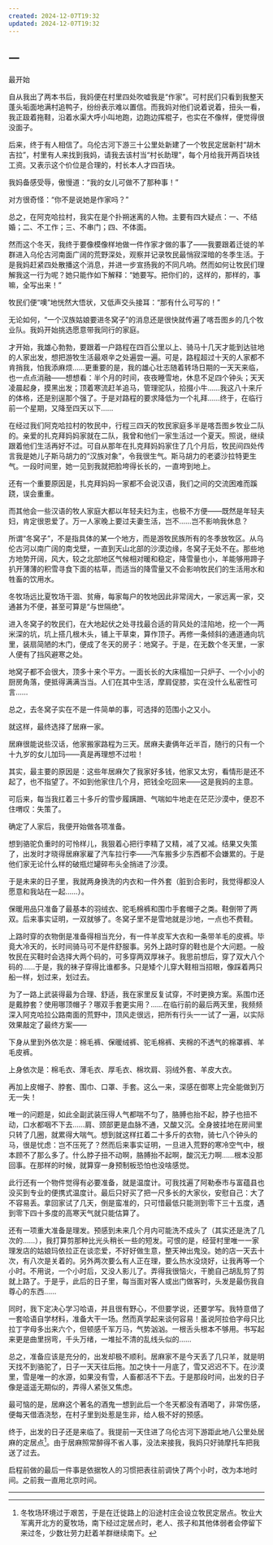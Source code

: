 ```yaml
---
created: 2024-12-07T19:32
updated: 2024-12-07T19:32
---
```

   

## 一  
最开始

自从我出了两本书后，我妈便在村里四处吹嘘我是“作家”。可村民们只看到我整天蓬头垢面地满村追鸭子，纷纷表示难以置信。而我妈对他们说着说着，扭头一看，我正趿着拖鞋，沿着水渠大呼小叫地跑，边跑边挥棍子，也实在不像样，便觉得很没面子。

后来，终于有人相信了。乌伦古河下游三十公里处新建了一个牧民定居新村“胡木吉拉”，村里有人来找到我妈，请我去该村当“村长助理”，每个月给我开两百块钱工资。又表示这个价位是合理的，村长本人才四百块。

我妈备感受辱，傲慢道：“我的女儿可做不了那种事！”

对方很奇怪：“你不是说她是作家吗？”

总之，在阿克哈拉村，我实在是个扑朔迷离的人物。主要有四大疑点：一、不结婚；二、不工作；三、不串门；四、不体面。

然而这个冬天，我终于要像模像样地做一件作家才做的事了——我要跟着迁徙的羊群进入乌伦古河南面广阔的荒野深处，观察并记录牧民最悄寂深暗的冬季生活。于是我妈赶紧四处散播这个消息，并进一步宣扬我的不同凡响。然而如何让牧民们理解我这一行为呢？她只能作如下解释：“她要写。把你们的，这样的，那样的，事嘛，全写出来！”

牧民们便“噢”地恍然大悟状，又低声交头接耳：“那有什么可写的！”

无论如何，“一个汉族姑娘要进冬窝子”的消息还是很快就传遍了喀吾图乡的几个牧业队。我妈开始挑选愿意带我同行的家庭。

才开始，我雄心勃勃，要跟着一户路程在四百公里以上、骑马十几天才能到达驻地的人家出发，想把游牧生活最艰辛之处遍尝一遍。可是，路程超过十天的人家都不肯捎我，怕我添麻烦……更重要的是，我的雄心壮志随着转场日期的一天天来临，也一点点消融——想想看：半个月的时间，夜夜睡雪地，休息不足四个钟头；天天凌晨起身，摸黑出发；顶着寒流赶羊追马，管理驼队，拾掇小牛……我这八十来斤的体格，还是别逞那个强了。于是对路程的要求降低为一个礼拜……终于，在临行前一个星期，又降至四天以下……

在经过我们阿克哈拉村的牧民中，行程三四天的牧民家庭多半是喀吾图乡牧业二队的。亲爱的扎克拜妈妈家就在二队，我曾和他们一家生活过一个夏天。照说，继续跟着他们生活再好不过。可自从那年在扎克拜妈妈家住了几个月后，牧民间四处传言我是她儿子斯马胡力的“汉族对象”，令我很生气。斯马胡力的老婆沙拉特更生气。一段时间里，她一见到我就把脸垮得长长的，一直垮到地上。

还有一个重要原因是，扎克拜妈妈一家都不会说汉语，我们之间的交流困难而蹊跷，误会重重。

而其他会一些汉语的牧人家庭大都以年轻夫妇为主，也极不方便——既然是年轻夫妇，肯定很恩爱了。万一人家晚上要过夫妻生活，岂不……岂不影响我休息？

所谓“冬窝子”，不是指具体的某一个地方，而是游牧民族所有的冬季放牧区。从乌伦古河以南广阔的南戈壁，一直到天山北部的沙漠边缘，冬窝子无处不在。那些地方地势开阔，风大，较之北部地区气候相对暖和稳定，降雪量也小，羊能够用蹄子扒开薄薄的积雪寻食下面的枯草，而适当的降雪量又不会影响牧民们的生活用水和牲畜的饮用水。

冬牧场远比夏牧场干涸、贫瘠，每家每户的牧地因此非常阔大，一家远离一家，交通甚为不便，甚至可算是“与世隔绝”。

进入冬窝子的牧民们，在大地起伏之处寻找最合适的背风处的洼陷地，挖一个一两米深的坑，坑上搭几根木头，铺上干草束，算作顶子。再修一条倾斜的通道通向坑里，装扇简陋的木门，便成了冬天的房子：地窝子。于是，在无数个冬天里，一家人便有了挡风避寒之处。

地窝子都不会很大，顶多十来个平方。一面长长的大床榻加一只炉子、一个小小的厨房角落，便抵得满满当当。人们在其中生活，摩肩促膝，实在没什么私密性可言……

总之，去冬窝子实在不是一件简单的事，可选择的范围小之又小。

就这样，最终选择了居麻一家。

居麻很能说些汉话，他家搬家路程为三天。居麻夫妻俩年近半百，随行的只有一个十九岁的女儿加玛——真是再理想不过啦！

其实，最主要的原因是：这些年居麻欠了我家好多钱，他家又太穷，看情形是还不起了，也不指望了。不如到他家住几个月，把钱全吃回来——这是我妈的主意。

可后来，每当我扛着三十多斤的雪步履蹒跚、气喘如牛地走在茫茫沙漠中，便忍不住喟叹：失策了。

确定了人家后，我便开始做各项准备。

想到骆驼负重时的可怜样儿，我狠着心把行李精了又精，减了又减。结果又失策了，出发时才晓得居麻家雇了汽车拉行李——汽车搬多少东西都不会嫌累的。于是他们家无论什么样的破瓶烂罐碎布头全捎进了沙漠。

于是未来的日子里，我就两身换洗的内衣和一件外套（脏到合影时，我觉得都没人愿意和我站在一起……）。

保暖用品只准备了最基本的羽绒衣、驼毛棉裤和围巾手套帽子之类。鞋倒带了两双。后来事实证明，一双就够了。冬窝子里不是雪地就是沙地，一点也不费鞋。

上路时穿的衣物倒是准备得相当充分，有一件羊皮军大衣和一条带羊毛的皮裤。毕竟大冷天的，长时间骑马可不是件舒服事。另外上路时穿的鞋也是个大问题。一般牧民在买鞋时会选择大两个码的，可多穿两双厚袜子。我思前想后，穿了双大八个码的……于是，我的袜子穿得比谁都多。只是矮个儿穿大鞋相当招眼，像踩着两只船一样，划过来，划过去。

为了一路上武装得最为合理、舒适，我在家里反复试穿，不时更换方案。系围巾还是戴脖套？使用哪顶帽子？哪双手套更实用？……在临行前的最后两天里，我频频深入阿克哈拉公路南面的荒野中，顶风走很远，把所有行头一一试了一遍，以实际效果敲定了最终方案——

下身从里到外依次是：棉毛裤、保暖绒裤、驼毛棉裤、夹棉的不透气的棉罩裤、羊毛皮裤。

上身依次是：棉毛衣、薄毛衣、厚毛衣、棉坎肩、羽绒外套、羊皮大衣。

再加上皮帽子、脖套、围巾、口罩、手套。这么一来，深感在御寒上完全能做到万无一失！

唯一的问题是，如此全副武装压得人气都喘不匀了，胳膊也抬不起，脖子也扭不动，口水都咽不下去……肩、颈部更是血脉不通，又酸又沉。全身披挂地在房间里只转了几圈，就累得大喘气。想到就这样扛着二十多斤的衣物，骑七八个钟头的马，很是忧虑：岂不压死了？然而后来事实证明，一旦进入荒野的寒冷空气中，根本顾不了那么多了。什么脖子扭不动啊，胳膊抬不起啊，酸沉无力啊……根本没那回事。在那样的时候，就算穿一身预制板恐怕也没啥感觉。

此行还有一个物件觉得有必要准备，就是温度计。可我找遍了阿勒泰市与富蕴县也没买到专业的便携式温度计。最后只好买了把一尺多长的大家伙，安慰自己：大了不容易丢。拿回家试了几天，倒是蛮准的，只可惜最低只能测到零下三十五度，遇到零下四十多度的高寒天气就只能估算了。

还有一项重大准备是理发。预感到未来几个月内可能洗不成头了（其实还是洗了几次的……），我打算剪那种比光头稍长一些的短发。可恨的是，经营村里唯一一家理发店的姑娘玛依拉正在谈恋爱，不好好做生意，整天神出鬼没。她的店一天去十次，有八次是关着的。另外两次要么有人正在理，要么热水没烧好，让我再等一个小时。不用说，一个小时后，又没人影儿了。弄得我很恼火，干脆自己胡乱剪了剪就上路了。于是乎，此后的日子里，每当面对客人或出门做客时，头发是最伤我自尊心的东西……

同时，我下定决心学习哈语，并且很有野心，不但要学说，还要学写。我特意借了一套哈语自学材料，准备大干一场。然而真学起来谈何容易！虽说阿拉伯字母只比拉丁字母多出来六个，但顿感千军万马，气势汹汹。一根舌头根本不够用。书写起来更是曲里拐弯，千头万绪，一堆扯不清的乱线头似的……

总之，准备应该是充分的，出发却极不顺利。居麻家不是今天丢了几只羊，就是明天找不到骆驼了，日子一天天往后拖。加之快十一月底了，雪又迟迟不下。在沙漠里，雪是唯一的水源，如果没有雪，人畜都活不下去。于是那段时间，出发的日子像是遥遥无期似的，弄得人紧张又焦虑。

最可恼的是，居麻这个著名的酒鬼一想到此后一个冬天都没有酒喝了，非常伤感，便每天借酒浇愁，在村子里到处惹是生非，给人极不好的预感。

终于，出发的日子还是来临了。我提前一天住进了乌伦古河下游距此地八公里处居麻的定居点[^1]。由于居麻照常醉得不省人事，没法来接我，我妈只好骑摩托车把我送了过去。

启程前做的最后一件事是依据牧人的习惯把表往前调快了两个小时，改为本地时间。之前我一直用北京时间。

---

[^1]: 冬牧场环境过于艰苦，于是在迁徙路上的沿途村庄会设立牧民定居点。牧业大军离开北方的夏牧场，南下经过定居点时，老人、孩子和其他体弱者会停留下来过冬，少数壮劳力赶着羊群继续南下。